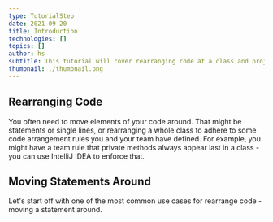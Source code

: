 ```yaml
---
type: TutorialStep
date: 2021-09-20
title: Introduction
technologies: []
topics: []
author: hs
subtitle: This tutorial will cover rearranging code at a class and project level. 
thumbnail: ./thumbnail.png
---
```


## Rearranging Code
You often need to move elements of your code around. That might be statements or single lines, or rearranging a whole class to adhere to some code arrangement rules you and your team have defined. For example, you might have a team rule that private methods always appear last in a class - you can use IntelliJ IDEA to enforce that. 

## Moving Statements Around
Let's start off with one of the most common use cases for rearrange code - moving a statement around. 